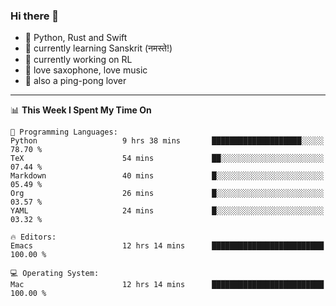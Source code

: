 ### Hi there 👋

- 📙 Python, Rust and Swift
- 🌱 currently learning Sanskrit (नमस्ते!)
- 🔭 currently working on RL
- 🎷 love saxophone, love music
- 🏓 also a ping-pong lover

<!--
**ZiqinGong/ZiqinGong** is a ✨ _special_ ✨ repository because its `README.md` (this file) appears on your GitHub profile.

Here are some ideas to get you started:

- 🔭 I’m currently working on ...
- 🌱 I’m currently learning ...
- 👯 I’m looking to collaborate on ...
- 🤔 I’m looking for help with ...
- 💬 Ask me about ...
- 📫 gongzq0301@sjtu.edu.cn
- 😄 Pronouns: ...
- ⚡ Fun fact: ...
-->

---

<!--START_SECTION:waka-->
📊 **This Week I Spent My Time On** 

```text
💬 Programming Languages: 
Python                   9 hrs 38 mins       ████████████████████░░░░░   78.70 % 
TeX                      54 mins             ██░░░░░░░░░░░░░░░░░░░░░░░   07.44 % 
Markdown                 40 mins             █░░░░░░░░░░░░░░░░░░░░░░░░   05.49 % 
Org                      26 mins             █░░░░░░░░░░░░░░░░░░░░░░░░   03.57 % 
YAML                     24 mins             █░░░░░░░░░░░░░░░░░░░░░░░░   03.32 % 

🔥 Editors: 
Emacs                    12 hrs 14 mins      █████████████████████████   100.00 % 

💻 Operating System: 
Mac                      12 hrs 14 mins      █████████████████████████   100.00 % 
```


<!--END_SECTION:waka-->
